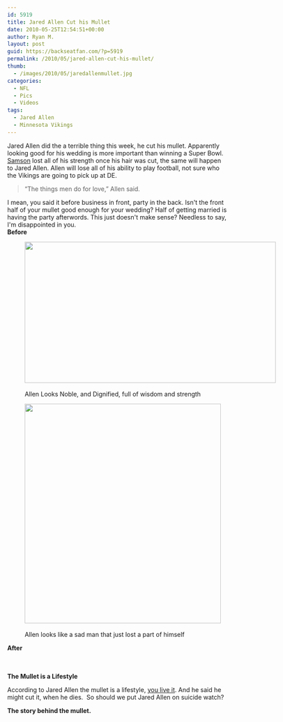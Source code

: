```yaml
---
id: 5919
title: Jared Allen Cut his Mullet
date: 2010-05-25T12:54:51+00:00
author: Ryan M.
layout: post
guid: https://backseatfan.com/?p=5919
permalink: /2010/05/jared-allen-cut-his-mullet/
thumb:
  - /images/2010/05/jaredallenmullet.jpg
categories:
  - NFL
  - Pics
  - Videos
tags:
  - Jared Allen
  - Minnesota Vikings
---
```


<div class="entry">
  <p>
    Jared Allen did the a terrible thing this week, he cut his mullet. Apparently looking good for his wedding is more important than winning a Super Bowl. <a href="https://en.wikipedia.org/wiki/Samson">Samson</a> lost all of his strength once his hair was cut, the same will happen to Jared Allen. Allen will lose all of his ability to play football, not sure who the Vikings are going to pick up at DE.
  </p>

  <blockquote>
    <p>
      “The things men do for love,” Allen said.
    </p>
  </blockquote>

  <p>
    I mean, you said it before business in front, party in the back. Isn't the front half of your mullet good enough for your wedding? Half of getting married is having the party afterwords. This just doesn't make sense? Needless to say, I'm disappointed in you.<br /> <strong>Before</strong>
  </p><figure id="attachment_5923" style="width: 576px" class="wp-caption alignnone">

  <a href="/images/2010/05/jaredallenmullet.jpg"><img class="size-full wp-image-5923 " title="jaredallenmullet" src="/images/2010/05/jaredallenmullet.jpg" alt="" width="576" height="324" srcset="/images/2010/05/jaredallenmullet.jpg 576w, /images/2010/05/jaredallenmullet-300x168.jpg 300w" sizes="(max-width: 576px) 100vw, 576px" /></a><figcaption class="wp-caption-text">Allen Looks Noble, and Dignified, full of wisdom and strength</figcaption></figure>

  <p>
    <strong> </strong>
  </p><figure id="attachment_5920" style="width: 450px" class="wp-caption alignnone">

  <a href="/images/2010/05/jared-haircut.jpg"><img class="size-full wp-image-5920 " title="jared-haircut" src="/images/2010/05/jared-haircut.jpg" alt="" width="450" height="504" srcset="/images/2010/05/jared-haircut.jpg 450w, /images/2010/05/jared-haircut-267x300.jpg 267w" sizes="(max-width: 450px) 100vw, 450px" /></a><figcaption class="wp-caption-text">Allen looks like a sad man that just lost a part of himself</figcaption></figure>

  <p>
    <strong>After</strong>
  </p>

  <p>
    <strong><br /> </strong><br /> <strong> The Mullet is a Lifestyle</strong><br />
  </p>

  <p>
    According to Jared Allen the mullet is a lifestyle, <span style="text-decoration: underline;">you live it</span>. And he said he might cut it, when he dies.  So should we put Jared Allen on suicide watch?
  </p>

  <p>
    <strong>The story behind the mullet.</strong>
  </p>

  <p>
  </p>
</div>
